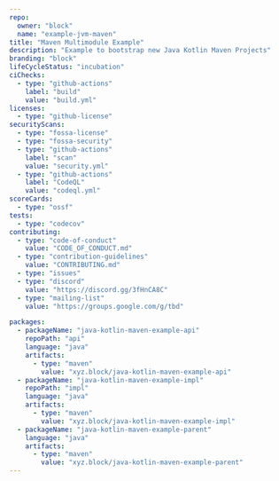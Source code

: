 ```yaml
---
repo:
  owner: "block"
  name: "example-jvm-maven"
title: "Maven Multimodule Example"
description: "Example to bootstrap new Java Kotlin Maven Projects"
branding: "block"
lifeCycleStatus: "incubation"
ciChecks:
  - type: "github-actions"
    label: "build"
    value: "build.yml"
licenses:
  - type: "github-license"
securityScans:
  - type: "fossa-license"
  - type: "fossa-security"
  - type: "github-actions"
    label: "scan"
    value: "security.yml"
  - type: "github-actions"
    label: "CodeQL"
    value: "codeql.yml"
scoreCards:
  - type: "ossf"
tests:
  - type: "codecov"
contributing:
  - type: "code-of-conduct"
    value: "CODE_OF_CONDUCT.md"
  - type: "contribution-guidelines"
    value: "CONTRIBUTING.md"
  - type: "issues"
  - type: "discord"
    value: "https://discord.gg/3fHnCA8C"
  - type: "mailing-list"
    value: "https://groups.google.com/g/tbd"

packages:
  - packageName: "java-kotlin-maven-example-api"
    repoPath: "api"
    language: "java"
    artifacts:
      - type: "maven"
        value: "xyz.block/java-kotlin-maven-example-api"
  - packageName: "java-kotlin-maven-example-impl"
    repoPath: "impl"
    language: "java"
    artifacts:
      - type: "maven"
        value: "xyz.block/java-kotlin-maven-example-impl"
  - packageName: "java-kotlin-maven-example-parent"
    language: "java"
    artifacts:
      - type: "maven"
        value: "xyz.block/java-kotlin-maven-example-parent"
---
```

